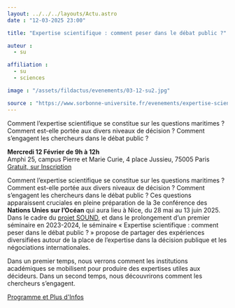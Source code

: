 ```yaml
---
layout: ../../../layouts/Actu.astro
date : "12-03-2025 23:00"

title: "Expertise scientifique : comment peser dans le débat public ?"

auteur :
  - su

affiliation :
  - su
  - sciences

image : "/assets/fildactus/evenements/03-12-su2.jpg"

source : "https://www.sorbonne-universite.fr/evenements/expertise-scientifique-comment-peser-dans-le-debat-public"
---
```


Comment l’expertise scientifique se constitue sur les questions maritimes ? Comment est-elle portée aux divers niveaux de décision ? Comment s’engagent les chercheurs dans le débat public ?

__Mercredi 12 Février de 9h à 12h__  
Amphi 25, campus Pierre et Marie Curie, 4 place Jussieu, 75005 Paris  
[Gratuit, sur Inscription](https://www.helloasso.com/associations/sorbonne-universite-science-culture-societe/evenements/expertise-scientifique-comment-peser-dans-le-debat-public)

Comment l’expertise scientifique se constitue sur les questions maritimes ? Comment est-elle portée aux divers niveaux de décision ? Comment s’engagent les chercheurs dans le débat public ? Ces questions apparaissent cruciales en pleine préparation de la 3e conférence des __Nations Unies sur l’Océan__ qui aura lieu à Nice, du 28 mai au 13 juin 2025.  
Dans le cadre du [projet SOUND](https://www.sorbonne-universite.fr/pour-un-engagement-renforce-au-service-de-la-societe), et dans le prolongement d’un premier séminaire en 2023-2024, le séminaire « Expertise scientifique : comment peser dans le débat public ? » propose de partager des expériences diversifiées autour de la place de l’expertise dans la décision publique et les négociations internationales.

Dans un premier temps, nous verrons comment les institutions académiques se mobilisent pour produire des expertises utiles aux décideurs. Dans un second temps, nous découvrirons comment les chercheurs s’engagent.

[Programme et Plus d'Infos](https://www.sorbonne-universite.fr/evenements/expertise-scientifique-comment-peser-dans-le-debat-public)